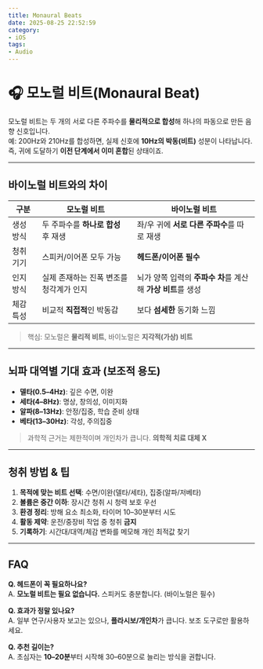 ```yaml
---
title: Monaural Beats
date: 2025-08-25 22:52:59
category:
- iOS
tags:
- Audio
---
```


# 🎧 모노럴 비트(Monaural Beat)

모노럴 비트는 두 개의 서로 다른 주파수를 **물리적으로 합성**해 하나의 파동으로 만든 음향 신호입니다.  
예: 200Hz와 210Hz를 합성하면, 실제 신호에 **10Hz의 박동(비트)** 성분이 나타납니다.  
즉, 귀에 도달하기 **이전 단계에서 이미 혼합**된 상태이죠.

---

## 바이노럴 비트와의 차이

| 구분 | 모노럴 비트 | 바이노럴 비트 |
| --- | --- | --- |
| 생성 방식 | 두 주파수를 **하나로 합성** 후 재생 | 좌/우 귀에 **서로 다른 주파수**를 따로 재생 |
| 청취 기기 | 스피커/이어폰 모두 가능 | **헤드폰/이어폰 필수** |
| 인지 방식 | 실제 존재하는 진폭 변조를 청각계가 인지 | 뇌가 양쪽 입력의 **주파수 차**를 계산해 **가상 비트**를 생성 |
| 체감 특성 | 비교적 **직접적**인 박동감 | 보다 **섬세한** 동기화 느낌 |

> 핵심: 모노럴은 **물리적 비트**, 바이노럴은 **지각적(가상) 비트**

---

## 뇌파 대역별 기대 효과 (보조적 용도)

- **델타(0.5–4Hz)**: 깊은 수면, 이완  
- **세타(4–8Hz)**: 명상, 창의성, 이미지화  
- **알파(8–13Hz)**: 안정/집중, 학습 준비 상태  
- **베타(13–30Hz)**: 각성, 주의집중

> 과학적 근거는 제한적이며 개인차가 큽니다. **의학적 치료 대체 X**

---

## 청취 방법 & 팁

1. **목적에 맞는 비트 선택**: 수면/이완(델타/세타), 집중(알파/저베타)  
2. **볼륨은 중간 이하**: 장시간 청취 시 청력 보호 우선  
3. **환경 정리**: 방해 요소 최소화, 타이머 10–30분부터 시도  
4. **활동 제약**: 운전/중장비 작업 중 청취 **금지**  
5. **기록하기**: 시간대/대역/체감 변화를 메모해 개인 최적값 찾기

---

## FAQ

**Q. 헤드폰이 꼭 필요하나요?**  
A. **모노럴 비트는 필요 없습니다.** 스피커도 충분합니다. (바이노럴은 필수)

**Q. 효과가 정말 있나요?**  
A. 일부 연구/사용자 보고는 있으나, **플라시보/개인차**가 큽니다. 보조 도구로만 활용하세요.

**Q. 추천 길이는?**  
A. 초심자는 **10–20분**부터 시작해 30–60분으로 늘리는 방식을 권합니다.
